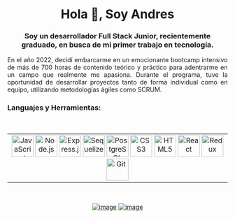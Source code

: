 <h1 align="center">Hola 👋, Soy Andres </h1>
<h3 align="center">Soy un desarrollador Full Stack Junior, recientemente graduado, en busca de mi primer trabajo en tecnología.</h3>

<p align="justify">En el año 2022, decidí embarcarme en un emocionante bootcamp intensivo de más de 700 horas de contenido teórico y práctico para adentrarme en un campo que realmente me apasiona. Durante el programa, tuve la oportunidad de desarrollar proyectos tanto de forma individual como en equipo, utilizando metodologías ágiles como SCRUM. </p>

<h3 align="left">Languajes y Herramientas:</h3>
<br />

<table><tr><td valign="top" width="1500" align="center"> 
<a href="https://www.javascript.com/" target="_blank"><img src="https://profilinator.rishav.dev/skills-assets/javascript-original.svg" alt="JavaScript" height="50" /></a>  
<a href="https://nodejs.org/" target="_blank"><img src="https://profilinator.rishav.dev/skills-assets/nodejs-original-wordmark.svg" alt="Node.js" height="50" /></a>  
<a href="https://expressjs.com/" target="_blank"><img src="https://profilinator.rishav.dev/skills-assets/express-original-wordmark.svg" alt="Express.js" height="50" /></a>  
<a href="https://sequelize.org/" target="_blank"><img src="https://sequelize.org/img/logo.svg" alt="Sequelize" height="50" /></a> 
<a href="https://www.postgresql.org/" target="_blank"><img src="https://profilinator.rishav.dev/skills-assets/postgresql-original-wordmark.svg" alt="PostgreSQL" height="50" /></a> 
<a href="https://www.w3schools.com/css/" target="_blank"><img src="https://profilinator.rishav.dev/skills-assets/css3-original-wordmark.svg" alt="CSS3" height="50" /></a>  
<a href="https://en.wikipedia.org/wiki/HTML5" target="_blank"><img src="https://profilinator.rishav.dev/skills-assets/html5-original-wordmark.svg" alt="HTML5" height="50" /></a>  
<a href="https://reactjs.org/" target="_blank"><img src="https://profilinator.rishav.dev/skills-assets/react-original-wordmark.svg" alt="React" height="50" /></a>  
<a href="https://redux.js.org/" target="_blank"><img src="https://profilinator.rishav.dev/skills-assets/redux-original.svg" alt="Redux" height="50" /></a>  
<a href="https://github.com/" target="_blank"><img src="https://profilinator.rishav.dev/skills-assets/git-scm-icon.svg" alt="Git" height="50" /></a>  
</table></tr></td>
<br />

<div align="center">

[![image](https://img.shields.io/badge/LinkedIn-0077B5?style=for-the-badge&logo=linkedin&logoColor=white)](https://www.linkedin.com/in/andrescarola/)
[![image](https://img.shields.io/badge/Gmail-D14836?style=for-the-badge&logo=gmail&logoColor=white)](mailto:andresalejandrocarola@gmail.com)
  
</div>

